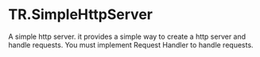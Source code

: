 # TR.SimpleHttpServer

A simple http server.  it provides a simple way to create a http server and handle requests.
You must implement Request Handler to handle requests.
